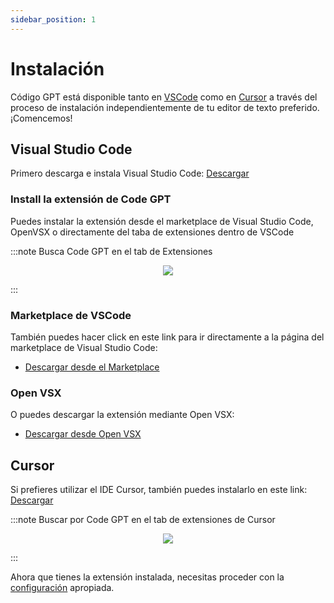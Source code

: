 ```yaml
---
sidebar_position: 1
---
```


# Instalación

Código GPT está disponible tanto en [VSCode](https://code.visualstudio.com/) como en [Cursor](https://cursor.sh/) a través del proceso de instalación independientemente de tu editor de texto preferido. ¡Comencemos!

## Visual Studio Code
Primero descarga e instala Visual Studio Code: [Descargar](https://code.visualstudio.com/download)

### Install la extensión de Code GPT
Puedes instalar la extensión desde el marketplace de Visual Studio Code, OpenVSX o directamente del taba de extensiones dentro de VSCode

:::note Busca Code GPT en el tab de Extensiones
<p align="center">
      <img src="https://github.com/davila7/code-gpt-docs/assets/6216945/ec68d8d7-fa99-454c-876d-1e52815667c7" />
</p>
:::

### Marketplace de VSCode
También puedes hacer click en este link para ir directamente a la página del marketplace de Visual Studio Code:
- [Descargar desde el Marketplace](https://marketplace.visualstudio.com/items?itemName=DanielSanMedium.dscodegpt)

### Open VSX
O puedes descargar la extensión mediante Open VSX:
- [Descargar desde Open VSX](https://open-vsx.org/extension/DanielSanMedium/dscodegpt)


## Cursor
Si prefieres utilizar el IDE Cursor, también puedes instalarlo en este link: [Descargar](https://cursor.sh/)

:::note Buscar por Code GPT en el tab de extensiones de Cursor
<p align="center">
      <img src="https://github.com/davila7/code-gpt-docs/assets/6216945/58262780-461f-4e88-8a53-08a313e0297b" />
</p>
:::

Ahora que tienes la extensión instalada, necesitas proceder con la [configuración](/docs/tutorial-basics/configuration) apropiada.